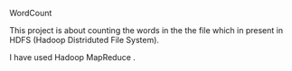 WordCount

This project is about counting the words in the the file which in present in HDFS (Hadoop Distriduted File System).

I have used Hadoop MapReduce .

